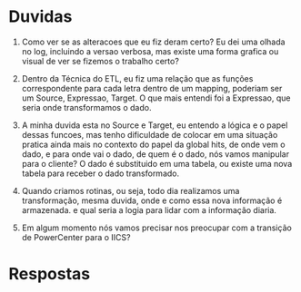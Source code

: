 # Duvidas


1. Como ver se as alteracoes que eu fiz deram certo? Eu dei uma olhada no log, incluindo a versao verbosa, mas existe uma forma grafica ou visual de ver se fizemos o trabalho certo?

2. Dentro da Técnica do ETL, eu fiz uma relação que as funções correspondente para cada letra dentro de um mapping, poderiam ser um Source, Expressao, Target. O que mais entendi foi a Expressao, que seria onde transformamos o dado.

3. A minha duvida esta no Source e Target, eu entendo a lógica e o papel dessas funcoes, mas tenho dificuldade de colocar em uma situação pratica ainda mais no contexto do papel da global hits, de onde vem o dado, e para onde vai o dado, de quem é o dado, nós vamos manipular para o cliente? O dado é substituido em uma tabela, ou existe uma nova tabela para receber o dado transformado.

4. Quando criamos rotinas, ou seja, todo dia realizamos uma transformação, mesma duvida, onde e como essa nova informação é armazenada. e qual seria a logia para lidar com a informação diaria.

5. Em algum momento nós vamos precisar nos preocupar com a transição de PowerCenter para o IICS?

# Respostas